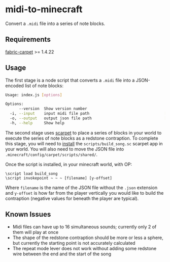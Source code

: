 # midi-to-minecraft

Convert a `.midi` file into a series of note blocks.

## Requirements
[fabric-carpet](https://github.com/gnembon/fabric-carpet) >= 1.4.22

## Usage

The first stage is a node script that converts a `.midi` file into a JSON-encoded list of note blocks:
```bash
Usage: index.js [options]

Options:
      --version  Show version number                                   [boolean]
  -i, --input    input midi file path                                 [required]
  -o, --output   output json file path                                [required]
  -h, --help     Show help                                             [boolean]
```

The second stage uses [scarpet](https://github.com/gnembon/scarpet) to place a series of blocks in your world to execute the series of note blocks as a redstone contraption. To complete this stage, you will need to [install](https://github.com/gnembon/fabric-carpet/wiki/Installing-carpet-scripts-in-your-world) the `scripts/build_song.sc` scarpet app in your world. You will also need to move the JSON file into `.minecraft/config/carpet/scripts/shared/`.

Once the script is installed, in your minecraft world, with OP:
```
\script load build_song
\script invokepoint ~ ~ ~ [filename] [y-offset]
```
Where `filename` is the name of the JSON file without the `.json` extension and `y-offset` is how far from the player vertically you would like to build the contraption (negative values for beneath the player are typical).

## Known Issues
* Midi files can have up to 16 simultaneous sounds; currently only 2 of them will play at once
* The shape of the redstone contraption should be more or less a sphere, but currently the starting point is not accurately calculated
* The repeat mode lever does not work without adding some redstone wire between the end and the start of the song
